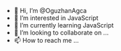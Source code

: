 - 👋 Hi, I’m @OguzhanAgca
- 👀 I’m interested in JavaScript
- 🌱 I’m currently learning JavaScript
- 💞️ I’m looking to collaborate on ...
- 📫 How to reach me ...

<!---
OguzhanAgca/OguzhanAgca is a ✨ special ✨ repository because its `README.md` (this file) appears on your GitHub profile.
You can click the Preview link to take a look at your changes.
--->
